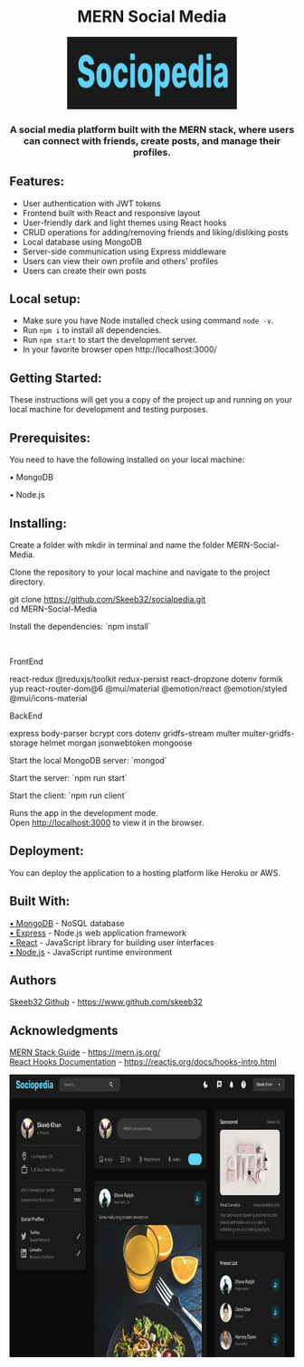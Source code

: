 <h1 align="center">MERN Social Media</h1>
<p align="center">
  <img  alt=“Sociopedia height="128px" width="300px" src="https://github.com/Skeeb32/socialpedia/blob/master/Screenshot%202023-02-07%20at%206.04.09%20PM.png?raw=true">
</p>

<h3 align="center">A social media platform built with the MERN stack, where users can connect with friends, create posts, and manage their profiles.</h3>


## Features:
- User authentication with JWT tokens
- Frontend built with React and responsive layout
- User-friendly dark and light themes using React hooks
- CRUD operations for adding/removing friends and liking/disliking posts 
- Local database using MongoDB
- Server-side communication using Express middleware
- Users can view their own profile and others' profiles
- Users can create their own posts

## Local setup:
- Make sure you have Node installed check using command `node -v`.
- Run `npm i` to install all dependencies.
- Run `npm start` to start the development server.
- In your favorite browser open http://localhost:3000/

## Getting Started:
<p>These instructions will get you a copy of the project up and running on your local machine for development and testing purposes.</p>

## Prerequisites:
<p>You need to have the following installed on your local machine:</p>
<p class="bold" align="left">• MongoDB</p>
<p class="bold"> • Node.js</p>

## Installing:
<p>Create a folder with mkdir in terminal and name the folder MERN-Social-Media.</p>
<p>Clone the repository to your local machine and navigate to the project directory.</p>

<span class="emphasized">git clone https://github.com/Skeeb32/socialpedia.git</span></br>
<span class="emphasized">cd MERN-Social-Media</p></span>
</p>


<p>Install the dependencies:
`npm install`</p>
</br>
<p class="bold">FrontEnd</p>
<p>react-redux @reduxjs/toolkit redux-persist react-dropzone dotenv formik yup react-router-dom@6 @mui/material @emotion/react @emotion/styled @mui/icons-material</p>

<p class="bold">BackEnd</p> 
<p>express body-parser bcrypt cors dotenv gridfs-stream multer multer-gridfs-storage helmet morgan jsonwebtoken mongoose </p>

<p>Start the local MongoDB server:
`mongod`</p>

<p>Start the server:
`npm run start`</p>

<p>Start the client:
`npm run client`</p>

Runs the app in the development mode.<br />
Open [http://localhost:3000](http://localhost:3000) to view it in the browser.

## Deployment:
<p>You can deploy the application to a hosting platform like Heroku or AWS.</p>

## Built With:
<a href=“https://www.mongodb.com/“ target=“_new”>• MongoDB</a> - NoSQL database </br> 
<a href=“https://www.mongodb.com/“ target=“_new”>• Express</a> - Node.js web application framework </br> 
<a href=“https://www.mongodb.com/“ target=“_new”>• React</a> - JavaScript library for building user interfaces </br> 
<a href=“https://www.mongodb.com/“ target=“_new”>• Node.js</a> - JavaScript runtime environment </br> 

## Authors
<a href=“https://www.github.com/skeeb32“ target=“_new”>Skeeb32 Github</a> - https://www.github.com/skeeb32

## Acknowledgments
<a href=“https://mern.js.org/“ target=“_new”>MERN Stack Guide</a> - https://mern.js.org/ </br> 
<a href=“https://reactjs.org/docs/hooks-intro.html“ target=“_new”>React Hooks Documentation</a> - https://reactjs.org/docs/hooks-intro.html

<p align="center">
  <img  alt=“Sociopedia height="500px" width="1100px" src="server/public/assets/Screenshot 2023-02-07 at 6.03.42 PM.png">
</p>

